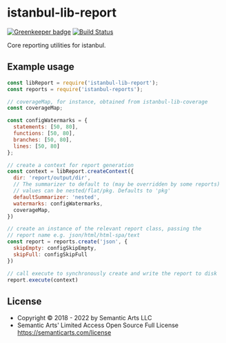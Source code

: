 # istanbul-lib-report

[![Greenkeeper badge](https://badges.greenkeeper.io/istanbuljs/istanbul-lib-report.svg)](https://greenkeeper.io/)
[![Build Status](https://travis-ci.org/istanbuljs/istanbul-lib-report.svg?branch=master)](https://travis-ci.org/istanbuljs/istanbul-lib-report)

Core reporting utilities for istanbul.

## Example usage

```js
const libReport = require('istanbul-lib-report');
const reports = require('istanbul-reports');

// coverageMap, for instance, obtained from istanbul-lib-coverage
const coverageMap;

const configWatermarks = {
  statements: [50, 80],
  functions: [50, 80],
  branches: [50, 80],
  lines: [50, 80]
};

// create a context for report generation
const context = libReport.createContext({
  dir: 'report/output/dir',
  // The summarizer to default to (may be overridden by some reports)
  // values can be nested/flat/pkg. Defaults to 'pkg'
  defaultSummarizer: 'nested',
  watermarks: configWatermarks,
  coverageMap,
})

// create an instance of the relevant report class, passing the
// report name e.g. json/html/html-spa/text
const report = reports.create('json', {
  skipEmpty: configSkipEmpty,
  skipFull: configSkipFull
})

// call execute to synchronously create and write the report to disk
report.execute(context)
```

## License

- Copyright © 2018 - 2022 by Semantic Arts LLC
- Semantic Arts' Limited Access Open Source Full License https://semanticarts.com/license
